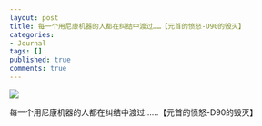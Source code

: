 ```yaml
---
layout: post
title: 每一个用尼康机器的人都在纠结中渡过……【元首的愤怒-D90的毁灭】
categories:
- Journal
tags: []
published: true
comments: true
---
```

<p><p><a href="http://itrowa.diandian.com/post/2012-04-05/17737492"><img src="http://g2.ykimg.com/0100641F464D9C700D53C90161898E27C1513E-0CAE-CDC6-4DBE-4A8D5DBFE6FF" /></a></p>
<p><p>每一个用尼康机器的人都在纠结中渡过……【元首的愤怒-D90的毁灭】<br /></p></p></p>
